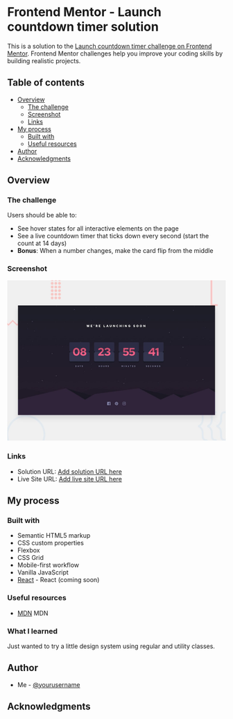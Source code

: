 # Frontend Mentor - Launch countdown timer solution

This is a solution to the [Launch countdown timer challenge on Frontend Mentor](https://www.frontendmentor.io/challenges/launch-countdown-timer-N0XkGfyz-). Frontend Mentor challenges help you improve your coding skills by building realistic projects.

## Table of contents

- [Overview](#overview)
  - [The challenge](#the-challenge)
  - [Screenshot](#screenshot)
  - [Links](#links)
- [My process](#my-process)
  - [Built with](#built-with)
  - [Useful resources](#useful-resources)
- [Author](#author)
- [Acknowledgments](#acknowledgments)

## Overview

### The challenge

Users should be able to:

- See hover states for all interactive elements on the page
- See a live countdown timer that ticks down every second (start the count at 14 days)
- **Bonus**: When a number changes, make the card flip from the middle

### Screenshot
![](./screenshot.jpg)


### Links
- Solution URL: [Add solution URL here](https://your-solution-url.com)
- Live Site URL: [Add live site URL here](https://hack-countdown-timer.netlify.app/)

## My process

### Built with
- Semantic HTML5 markup
- CSS custom properties
- Flexbox
- CSS Grid
- Mobile-first workflow
- Vanilla JavaScript
- [React](https://reactjs.org/) - React (coming soon)

### Useful resources
- [MDN](https://developer.mozilla.org/en-US/docs/Web/CSS) MDN

### What I learned
Just wanted to try a little design system using regular and utility classes.

## Author
- Me - [@yourusername](https://www.frontendmentor.io/profile/HackMort)

## Acknowledgments
